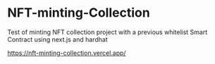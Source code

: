 # NFT-minting-Collection

Test of minting NFT collection project with a previous whitelist Smart Contract using next.js and hardhat

https://nft-minting-collection.vercel.app/
